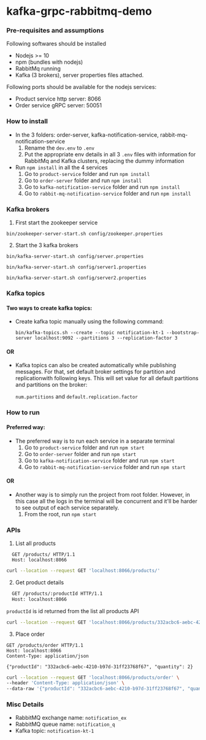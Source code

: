 # kafka-grpc-rabbitmq-demo

### **Pre-requisites and assumptions**
Following softwares should be installed
- Nodejs >= 10
- npm (bundles with nodejs)
- RabbitMq running
- Kafka (3 brokers), server properties files attached.

Following ports should be available for the nodejs services:
- Product service http server: 8066
- Order service gRPC server: 50051
### **How to install**
- In the 3 folders: order-server, kafka-notification-service, rabbit-mq-notification-service
  1. Rename the `dev.env` to `.env`
  2. Put the appropriate env details in all 3 `.env` files with information for RabbitMq and Kafka clusters, replacing the dummy information
- Run `npm install` in all the 4 services
  1. Go to `product-service` folder and run `npm install`
  2. Go to `order-server` folder and run `npm install`
  3. Go to `kafka-notification-service` folder and run `npm install`
  4. Go to `rabbit-mq-notification-service` folder and run `npm install`

### **Kafka brokers**
1. First start the zookeeper service

```bin/zookeeper-server-start.sh config/zookeeper.properties```

2. Start the 3 kafka brokers

```bin/kafka-server-start.sh config/server.properties```

```bin/kafka-server-start.sh config/server1.properties```

```bin/kafka-server-start.sh config/server2.properties```

### **Kafka topics**
#### Two ways to create kafka topics:
- Create kafka topic manually using the following command:

    ```bin/kafka-topics.sh --create --topic notification-kt-1 --bootstrap-server localhost:9092 --partitions 3 --replication-factor 3```
#### OR
- Kafka topics can also be created automatically while publishing messages. For that, set default broker settings for partition and replicationwith following keys. This will set value for all default partitions and partitions on the broker:

    `num.partitions` and `default.replication.factor`

### **How to run**
#### Preferred way:
- The preferred way is to run each service in a separate terminal
  1. Go to `product-service` folder and run `npm start`
  2. Go to `order-server` folder and run `npm start`
  3. Go to `kafka-notification-service` folder and run `npm start`
  4. Go to `rabbit-mq-notification-service` folder and run `npm start`

#### OR
- Another way is to simply run the project from root folder. However, in this case all the logs in the terminal will be concurrent and it'll be harder to see output of each service separately.
  1. From the root, run `npm start`

### **APIs**
1. List all products  
```
  GET /products/ HTTP/1.1
  Host: localhost:8066
```
```bash
curl --location --request GET 'localhost:8066/products/'
```  

2. Get product details

```bash
  GET /products/:productId HTTP/1.1
  Host: localhost:8066
```
`productId` is id returned from the list all products API
```bash
curl --location --request GET 'localhost:8066/products/332acbc6-aebc-4210-b97d-31ff23768f67'
```

3. Place order
```
GET /products/order HTTP/1.1
Host: localhost:8066
Content-Type: application/json

{"productId": "332acbc6-aebc-4210-b97d-31ff23768f67", "quantity": 2}
```
```bash
curl --location --request GET 'localhost:8066/products/order' \
--header 'Content-Type: application/json' \
--data-raw '{"productId": "332acbc6-aebc-4210-b97d-31ff23768f67", "quantity": 2}'
```

### Misc Details
- RabbitMQ exchange name: `notification_ex`
- RabbitMQ queue name: `notification_q`
- Kafka topic: `notification-kt-1`
